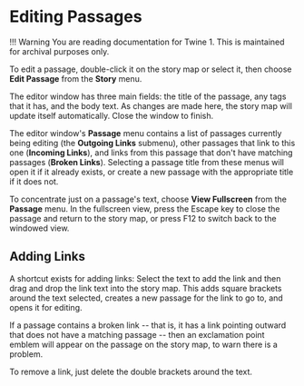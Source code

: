 # Editing Passages

!!! Warning
    You are reading documentation for Twine 1. This is maintained for archival purposes only.

To edit a passage, double-click it on the story map or select it, then choose **Edit Passage** from the **Story** menu.

The editor window has three main fields: the title of the passage, any tags that it has, and the body text. As changes are made here, the story map will update itself automatically. Close the window to finish.

The editor window's **Passage** menu contains a list of passages currently being editing (the **Outgoing Links** submenu), other passages that link to this one (**Incoming Links**), and links from this passage that don't have matching passages (**Broken Links**). Selecting a passage title from these menus will open it if it already exists, or create a new passage with the appropriate title if it does not.

To concentrate just on a passage's text, choose **View Fullscreen** from the **Passage** menu. In the fullscreen view, press the Escape key to close the passage and return to the story map, or press F12 to switch back to the windowed view.

## Adding Links

A shortcut exists for adding links: Select the text to add the link and then drag and drop the link text into the story map. This adds square brackets around the text selected, creates a new passage for the link to go to, and opens it for editing.

If a passage contains a broken link -- that is, it has a link pointing outward that does not have a matching passage -- then an exclamation point emblem will appear on the passage on the story map, to warn there is a problem.

To remove a link, just delete the double brackets around the text.
